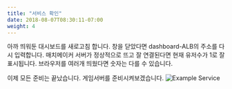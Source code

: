 ```yaml
---
title: "서비스 확인"
date: 2018-08-07T08:30:11-07:00
weight: 4
---
```


아까 띄워둔 대시보드를 새로고침 합니다. 창을 닫았다면 dashboard-ALB의 주소를 다시 입력합니다.
매치메이커 서버가 정상적으로 뜨고 잘 연결된다면 현재 유저수가 1로 잘 표시됩니다.
브라우저를 여러개 띄웠다면 숫자는 다를 수 있습니다.

이제 모든 준비는 끝났습니다.
게임서버를 준비시켜보겠습니다.
![Example Service](/images/tic-tac-toe/hol-ready.png)